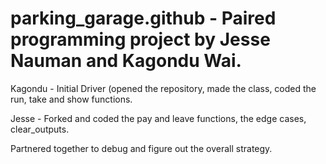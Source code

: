 # parking_garage.github - Paired programming project by Jesse Nauman and Kagondu Wai.

Kagondu - Initial Driver (opened the repository, made the class, coded the run, take and show functions.

Jesse - Forked and coded the pay and leave functions, the edge cases, clear_outputs.

Partnered together to debug and figure out the overall strategy. 
